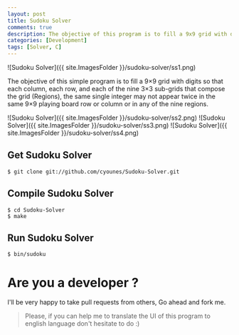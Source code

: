 ```yaml
---
layout: post
title: Sudoku Solver
comments: true
description: The objective of this program is to fill a 9x9 grid with digits so that each column, each row, and each of the nine 3x3 sub-grids that compose the grid (Regions).
categories: [Development]
tags: [Solver, C]
---
```


![Sudoku Solver]({{ site.ImagesFolder }}/sudoku-solver/ss1.png) 


The objective of this simple program is to fill a 9×9 grid with digits so that each column, each row, and each of the nine 3×3 sub-grids that compose the grid (Regions), the same single integer may not appear twice in the same 9×9 playing board row or column or in any of the nine regions.

![Sudoku Solver]({{ site.ImagesFolder }}/sudoku-solver/ss2.png)
![Sudoku Solver]({{ site.ImagesFolder }}/sudoku-solver/ss3.png)
![Sudoku Solver]({{ site.ImagesFolder }}/sudoku-solver/ss4.png)

## Get Sudoku Solver 

	$ git clone git://github.com/cyounes/Sudoku-Solver.git
	
## Compile Sudoku Solver

	$ cd Sudoku-Solver
	$ make
	
## Run Sudoku Solver

	$ bin/sudoku
	
# Are you a developer ?

I'll be very happy to take pull requests from others, Go ahead and fork me.

>Please, if you can help me to translate the UI of this program to english language don't hesitate to do :)
